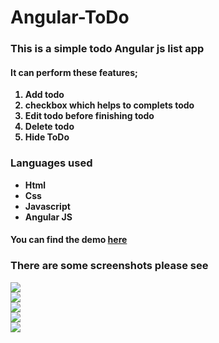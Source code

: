 # Angular-ToDo
   <!DOCTYPE html>
<html>
<head>
    <meta charset="UTF-8">
    
</head>
<body>
    <h3>This is a simple todo Angular js list app</h3>
    <h4>It can perform these features;</h4>
    <b>
    <ol>
    <li>Add todo</li>
    <li>checkbox which helps to complets todo</li>
    <li>Edit todo before finishing todo</li>
    <li>Delete todo</li>
    <li>Hide ToDo</li>
    </ol>
   <h3> Languages used </h3>
   <ul>
   <li>Html</li>
   <li>Css</li>
   <li>Javascript</li>
   <li>Angular JS</li>
   </ul>
   <h4>You can find the demo <a href="http://todo-webapp7.netlify.app">here</a></h4>
   <h3>There are some screenshots please see</h3>
   <img src="1.png"></img>
   <br>
   <img src="2.png"></img>
   <br>
   <img src="3.png"></img>
   <br>
   <img src="4.png"></img>
   <br>
   <img src="5.png"></img>
</body>
</html>
